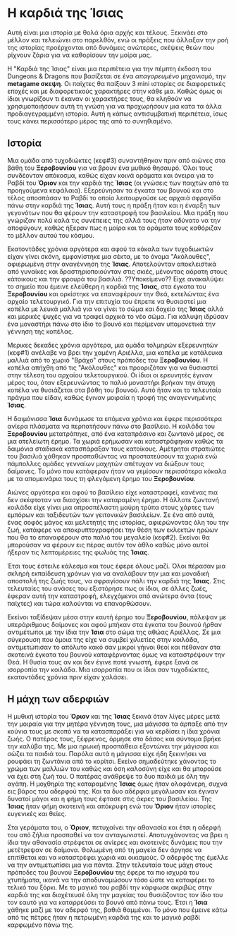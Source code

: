 # Η καρδιά της Ίσιας

Αυτή είναι μια ιστορία με θολά όρια αρχής και τέλους. Ξεκινάει στο μέλλον και τελειώνει στο παρελθόν, ενώ οι πράξεις που άλλαξαν την ροή της ιστορίας προέρχονται από δυνάμεις ανώτερες, σκέψεις θεών που ρίχνουν ζάρια για να καθορίσουν την μοίρα μας.

Η "Καρδιά της Ίσιας" είναι μια περιπέτεια για την πέμπτη έκδοση του Dungeons & Dragons που βασίζεται σε ένα *απαγορευμένο* μηχανισμό, την **metagame σκεψη**. Οι παίχτες θα παίξουν 3 mini ιστορίες σε διαφορετικές εποχές και με διαφορετικούς χαρακτήρες στην κάθε μια. Καθώς όμως οι ίδιοι γνωρίζουν τι έκαναν οι χαρακτήρες τους, θα κληθούν να χρησιμοποιήσουν αυτή τη γνώση για να προχωρήσουν μια κατα τα άλλα προδιαγεγραμμένη ιστορία. Αυτή η κάπως αντισυμβατική περιπέτεια, ίσως τους κάνει περισσότερο μέρος της από το συνηθισμένο.

## Ιστορία

Μια ομάδα από τυχοδιώκτες (κεφ#3) συναντήθηκαν πριν από αιώνες στα βάθη του **Ξεροβουνίου** για να βρουν ένα μυθικό θησαυρό. Όλοι τους συνδέονταν απόκοσμα, καθώς είχαν κοινά οράματα και όνειρα για το Ραβδί του **Όριον** και την καρδιά της **Ίσιας** (οι γνώσεις των παιχτών από τα προηγούμενα κεφάλαια). Εξερεύνησαν τα έγκατα του βουνού και στο τέλος αποσπάσαν το Ραβδί το οποίο λειτουργούσε ως αρχαιά σφραγίδα πάνω στην καρδιά της **Ίσιας**. Αυτή τους η πράξη ήταν και η έναρξη των γεγονότων που θα φέρουν την καταστροφή του βασιλείου. Μια πράξη που γνώριζαν πολύ καλά τις συνέπειες της αλλά τους ήταν αδύνατο να την αποφύγουν, καθώς ήξεραν πως η μοίρα και τα οράματα τους καθόριζαν το μέλλον αυτού του κόσμου.

Εκατοντάδες χρόνια αργότερα και αφού τα κόκαλα των τυχοδιωκτών είχαν γίνει σκόνη, εμφανίστηκε μια σέκτα, με το όνομα "Ακόλουθες", αφιερωμένη στην αναγέννηση της **Ίσιας**. Αποτελούνταν αποκλειστικά από γυναίκες και δραστηριοποιούνταν στις σκιές, μένοντας αόρατη στους κάτοικους και την φρουρά του βασιλιά. ??Υποκείμενο?? Είχε ανακαλύψει το σημείο που έμεινε ελεύθερη η καρδιά της **Ίσιας**, στα έγκατα του **Ξεροβουνίου** και ορκίστηκε να επαναφέρουν την Θεά, εκτελώντας ένα αρχαίο τελετουργικό. Για την επιτυχία του έπρεπε να θυσιαστεί μια κοπέλα με λευκά μαλλιά για να γίνει το σώμα και δοχείο της **Ίσιας** αλλά και μερικές ψυχές για να τραφεί αρχικά το νέο σώμα. Για κάλυψη ιδρύσαν ένα μοναστήρι πάνω στο ίδιο το βουνό και περίμεναν υπομονετικά την γέννηση της κοπέλας.

Μερικες δεκαδες χρόνια αργότερα, μια ομάδα τολμηρών εξερευνητών (κεφ#1) ανέλαβε να βρει την χαμένη Αριέλλα, μια κοπέλα με κατάλευκα μαλλιά από το χωριό "Βράχο" στους πρόποδες του **Ξεροβουνίου**. Η κοπέλα απήχθη από τις "Ακόλουθες" και προοριζόταν για να θυσιαστεί στην τέλεση του αρχαίου τελετουργικού. Οι ίδιοι οι ερευνητές έγιναν μέρος του, όταν εξερευνώντας το παλιό μοναστήρι βρήκαν την άτυχη κοπέλα να θυσιάζεται στα βάθη του βουνού. Αυτό ήταν και το τελευταίο πράγμα που είδαν, καθώς έγιναν μοιραία η τροφή της αναγεννημένης **Ίσιας**.

Η δαιμόνισσα **Ίσια** δυνάμωσε τα επόμενα χρόνια και έφερε περισσότερα ανίερα πλάσματα να περπατήσουν πάνω στο βασίλειο. Η κοιλάδα του **Ξεροβουνίου** μετατράπηκε, από ένα καταπράσινο και ζωντανό μέρος, σε μια ατελείωτη έρημο. Τα χωριά ερήμωσαν και καταστράφηκαν καθώς τα δαιμόνια σταδιακά κατασπάραξαν τους κατοίκους. Αμέτρητοι στρατιώτες του βασιλιά χάθηκαν προσπαθώντας να προστατεύσουν τα χωριά ενώ πάμπολλες ομάδες γενναίων μαχητών απέτυχαν να διώξουν τους δαίμονες. Το μόνο που κατάφεραν ήταν να γεμίσουν περισσότερα κόκαλα με τα απομεινάρια τους τη φλεγόμενη έρημο του **Ξεροβουνίου**.

Αιώνες αργότερα και αφού το βασίλειο είχε καταστραφεί, κανένας πια δεν σκέφτοταν να διασχίσει την καταραμένη έρημο. Η άλλοτε ζωντανή κοιλάδα είχε γίνει μια απροσπέλαστη μαύρη τρύπα στους χάρτες των εμπόρων και ταξιδευτών των γειτονικών βασιλείων. Σε ένα από αυτά, ένας σοφός μάγος και μελετητής της ιστορίας, αφιερώνοντας όλη του την ζωή, κατάφερε να αποκρυπτογραφήσει την θέση των εκλεκτών ηρώων που θα το επαναφέρουν στο παλιό του μεγαλείο (κεφ#2). Εκείνοι θα μπορούσαν να φέρουν εις πέρας αυτόν τον άθλο καθώς μόνο αυτοί ήξεραν τις λεπτομέρειες της φωλιάς της **Ίσιας**.

Έτσι τους έστειλε κάλεσμα και τους έφερε όλους μαζί. Όλοι πέρασαν μια σκληρή εκπαίδευση χρόνων για να αναλάβουν την μια και μοναδική αποστολή της ζωής τους, να σφραγίσουν πάλι την καρδιά της **Ίσιας**. Στις τελευταίες του ανάσες του εξιστόρησε πως οι ίδιοι, σε άλλες ζωές, έφεραν αυτή την καταστροφή, ελεγχόμενοι από ανώτερα όντα (τους παίχτες) και τώρα καλούνται να επανορθώσουν.

Εκείνοι ταξίδεψαν μέσα στην καυτή έρημο του **Ξεροβουνίου**, πάλεψαν με υπεράριθμους δαίμονες και αφού μπήκαν στα έγκατα του βουνού ήρθαν αντιμέτωποι με την ίδια την **Ίσια** στο σώμα της αθώας Αριέλλας. Σε μια σύγκρουση που όμοια της είχε να συμβεί χιλιετίες στην κοιλάδα, αντιμετώπισαν το απόλυτο κακό σαν μικροί γήινοι θεοί και πέθαναν στα σκοτεινά έγκατα του βουνού καταφέρνοντας όμως να καταστρέψουν την Θεά. Η θυσία τους αν και δεν έγινε ποτέ γνωστή, έφερε ξανά σε ισορροπία την κοιλάδα. Μια ισορροπία που οι ίδιοι σαν τυχοδιώκτες, εκατοντάδες χρόνια πριν είχαν χαλάσει.

## H μάχη των αδερφιών

Η μυθική ιστορία του **Όριον** και της **Ίσιας** ξεκινά όταν λίγες μέρες μετά την μοιραία για την μητέρα γέννηση τους, μια μάγισσα τα άρπαξε από την κούνια τους με σκοπό να τα κατασπαράξει για να κερδίσει η ίδια χρόνια ζωής. Ο πατέρας τους, ξέφρενος, όρμησε στο δάσος και σύντομα βρήκε την καλύβα της. Με μια ηρωική προσπάθεια εξοντώνει την μάγισσα και σώζει τα παιδιά του. Παρόλα αυτά η μάγισσα είχε ήδη ξεκινήσει να ρουφάει τη ζωντάνια από το κορίτσι. Εκείνο σημαδεύτηκε χάνοντας το χρώμα των μαλλιών του καθώς και όση καλοσύνη είχε και θα μπορούσε να έχει στη ζωή του. Ο πατέρας ανάθρεψε τα δυο παιδιά με όλη την αγάπη. Η μοχθηρία της καταραμένης **Ίσιας** όμως ήταν ολοφάνερη, συχνά εις βάρος του αδερφού της. Και τα δυο αδέρφια μεγάλωσαν και έγιναν δυνατοί μάγοι και η φήμη τους έφτασε στις άκρες του βασιλείου. Της **Ίσιας** ήταν φήμη σκοτεινή και απόκρυφη ενώ του **Όριον** ήταν ιστορίες ευγενικές και θείες.

Στα γεράματα του, ο **Όριον**, πετυχαίνει την αθανασία και έτσι η αδερφή του από ζήλια προσπαθεί να τον ανταγωνιστεί. Αποτυγχάνοντας να βρει η ίδια την αθανασία στρέφεται σε ανίερες και σκοτεινές δυνάμεις που την μετέτρεψαν σε δαίμονα. Θολωμένη από τη μαγεία δεν άργησε να επιτίθεται και να καταστρέφει χωριά και οικισμούς. Ο αδερφός της έμελλε να την αντιμετωπίσει μια για πάντα. Στην τελευταία τους μάχη στους πρόποδες του βουνού **Ξεροβουνίου** της έφερε τα πιο ισχυρά του χτυπήματα, ικανά να την αποδυναμώσουν τόσο ώστε να καταφέρει το τελικό του ξόρκι. Με το μαγικό του ραβδί την κάρφωσε ακριβώς στην καρδιά της και διοχέτευσέ όλη την μαγείας του θυσιάζοντας τον ίδιο του τον εαυτό για να καταρρεύσει το βουνό από πάνω τους. Έτσι η **Ίσια** χάθηκε μαζί με τον αδερφό της, βαθιά θαμμένοι. Το μόνο που έμεινε κάτω από τις πέτρες ήταν η πετρωμένη καρδιά της και το μαγικό ραβδί καρφωμένο πάνω της.

